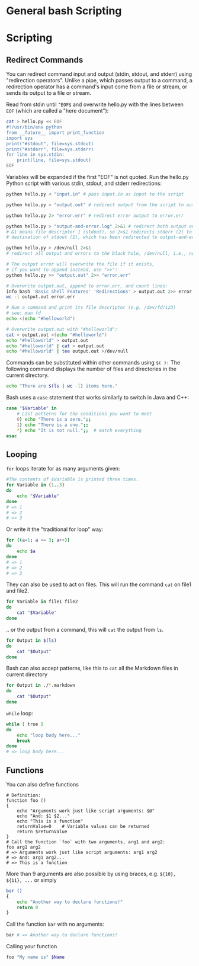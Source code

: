 # General bash Scripting

# Scripting

## Redirect Commands

You can redirect command input and output (stdin, stdout, and stderr) using "redirection operators". Unlike a pipe, which passes output to a command, a redirection operator has a command's input come from a file or stream, or sends its output to a file or stream.

Read from stdin until `^EOF$` and overwrite hello.py with the lines between `EOF` (which are called a "here document"):

```bash
cat > hello.py << EOF
#!/usr/bin/env python
from __future__ import print_function
import sys
print("#stdout", file=sys.stdout)
print("#stderr", file=sys.stderr)
for line in sys.stdin:
    print(line, file=sys.stdout)
EOF
```

Variables will be expanded if the first "EOF" is not quoted. Run the hello.py Python script with various stdin, stdout, and stderr redirections:

```bash
python hello.py < "input.in" # pass input.in as input to the script

python hello.py > "output.out" # redirect output from the script to output.out

python hello.py 2> "error.err" # redirect error output to error.err

python hello.py > "output-and-error.log" 2>&1 # redirect both output and errors to output-and-error.log
# &1 means file descriptor 1 (stdout), so 2>&1 redirects stderr (2) to the current
# destination of stdout (1), which has been redirected to output-and-error.log.

python hello.py > /dev/null 2>&1
# redirect all output and errors to the black hole, /dev/null, i.e., no output

# The output error will overwrite the file if it exists,
# if you want to append instead, use ">>":
python hello.py >> "output.out" 2>> "error.err"

# Overwrite output.out, append to error.err, and count lines:
info bash 'Basic Shell Features' 'Redirections' > output.out 2>> error.err
wc -l output.out error.err

# Run a command and print its file descriptor (e.g. /dev/fd/123)
# see: man fd
echo <(echo "#helloworld")

# Overwrite output.out with "#helloworld":
cat > output.out <(echo "#helloworld")
echo "#helloworld" > output.out
echo "#helloworld" | cat > output.out
echo "#helloworld" | tee output.out >/dev/null
```

Commands can be substituted within other commands using `$( ):` The following command displays the number of files and directories in the current directory.

```bash
echo "There are $(ls | wc -l) items here."
```

Bash uses a `case` statement that works similarly to switch in Java and C++:

```bash
case "$Variable" in
    # List patterns for the conditions you want to meet
    0) echo "There is a zero.";;
    1) echo "There is a one.";;
    *) echo "It is not null.";;  # match everything
esac
```

## Looping

`for` loops iterate for as many arguments given:

```bash
#The contents of $Variable is printed three times.
for Variable in {1..3}
do
    echo "$Variable"
done
# => 1
# => 2
# => 3
```

Or write it the "traditional for loop" way:

```bash
for ((a=1; a <= 3; a++))
do
    echo $a
done
# => 1
# => 2
# => 3
```

They can also be used to act on files. This will run the command `cat` on file1 and file2.

```bash
for Variable in file1 file2
do
    cat "$Variable"
done
```

.. or the output from a command, this will `cat` the output from `ls`.

```bash
for Output in $(ls)
do
    cat "$Output"
done
```

Bash can also accept patterns, like this to `cat` all the Markdown files in current directory

```bash
for Output in ./*.markdown
do
    cat "$Output"
done
```

`while` loop:

```bash
while [ true ]
do
    echo "loop body here..."
    break
done
# => loop body here...
```

## Functions

You can also define functions

```
# Definition:
function foo ()
{
    echo "Arguments work just like script arguments: $@"
    echo "And: $1 $2..."
    echo "This is a function"
    returnValue=0    # Variable values can be returned
    return $returnValue
}
# Call the function `foo` with two arguments, arg1 and arg2:
foo arg1 arg2
# => Arguments work just like script arguments: arg1 arg2
# => And: arg1 arg2...
# => This is a function
```

More than 9 arguments are also possible by using braces, e.g. `${10}, ${11}, ...` or simply

```bash
bar ()
{
    echo "Another way to declare functions!"
    return 0
}
```

Call the function `bar` with no arguments:

```bash
bar # => Another way to declare functions!
```

Calling your function

```bash
foo "My name is" $Name
```
